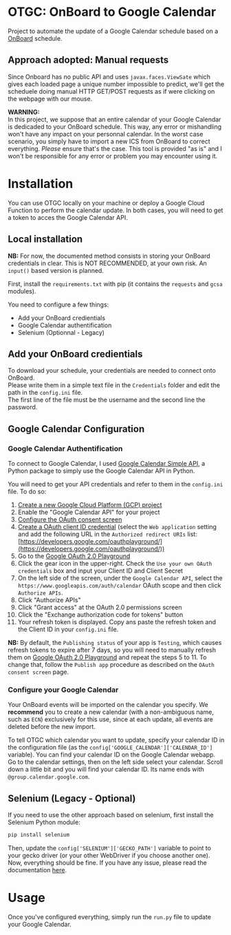 # OTGC: OnBoard to Google Calendar

Project to automate the update of a Google Calendar schedule based on a [OnBoard](https://onboard.ec-nantes.fr) schedule.

## Approach adopted: Manual requests

Since Onboard has no public API and uses `javax.faces.ViewSate` which gives each loaded page a unique number impossible to predict, we'll get the scheduele doing manual HTTP GET/POST requests as if were clicking on the webpage with our mouse.

**WARNING:**  
In this project, we suppose that an entire calendar of your Google Calendar is dedicaded to your OnBoard schedule. This way, any error or mishandling won't have any impact on your personnal calendar. In the worst case scenario, you simply have to import a new ICS from OnBoard to correct everything.
*Please* ensure that's the case. This tool is provided "as is" and I won't be responsible for any error or problem you may encounter using it.

# Installation

You can use OTGC locally on your machine or deploy a Google Cloud Function to perform the calendar update.
In both cases, you will need to get a token to acces the Google Calendar API.

## Local installation

**NB:** For now, the documented method consists in storing your OnBoard credentials in clear. This is NOT RECOMMENDED, at your own risk. An `input()` based version is planned.

First, install the ``requirements.txt`` with pip (it contains the ``requests`` and ``gcsa`` modules).

You need to configure a few things:

* Add your OnBoard credientials
* Google Calendar authentification
* Selenium (Optionnal - Legacy)

## Add your OnBoard credientials

To download your schedule, your credentials are needed to connect onto OnBoard.  
Please write them in a simple text file in the ``Credentials`` folder and edit the path in the `config.ini` file.  
The first line of the file must be the username and the second line the password.

## Google Calendar Configuration

### Google Calendar Authentification

To connect to Google Calendar, I used [Google Calendar Simple API](https://github.com/kuzmoyev/google-calendar-simple-api), a Python package to simply use the Google Calendar API in Python.

You will need to get your API credentials and refer to them in the `config.ini` file. To do so:

1. [Create a new Google Cloud Platform (GCP) project](https://developers.google.com/workspace/guides/create-project)
2. Enable the "Google Calendar API" for your project
3. [Configure the OAuth consent screen](https://developers.google.com/workspace/guides/create-credentials#configure_the_oauth_consent_screen)
4. [Create a OAuth client ID credential](https://developers.google.com/workspace/guides/create-credentials#create_a_oauth_client_id_credential) (select the `Web application` setting and add the following URL in the `Authorized redirect URIs` list: [https://developers.google.com/oauthplayground/](https://developers.google.com/oauthplayground/))
5. Go to the [Google OAuth 2.0 Playground](https://developers.google.com/oauthplayground/)
6. Click the gear icon in the upper-right. Check the `Use your own OAuth credentials` box and input your Client ID and Client Secret
7. On the left side of the screen, under the `Google Calendar API`, select the `https://www.googleapis.com/auth/calendar` OAuth scope and then click `Authorize APIs`.
8. Click "Authorize APIs"
9. Click "Grant access" at the OAuth 2.0 permissions screen
10. Click the "Exchange authorization code for tokens" button
11. Your refresh token is displayed. Copy ans paste the refresh token and the Client ID in your `config.ini` file.

**NB:** By default, the `Publishing status` of your app is `Testing`, which causes refresh tokens to expire after 7 days, so you will need to manually refresh them on [Google OAuth 2.0 Playground](https://developers.google.com/oauthplayground/) and repeat the steps 5 to 11. To change that, follow the `Publish app` procedure as described on the `OAuth consent screen` page.

### Configure your Google Calendar

Your OnBoard events will be imported on the calendar you specify.
We **recommend** you to create a new calendar (with a non-ambiguous name, such as `ECN`) exclusively for this use, since at each update, all events are deleted before the new import.

To tell OTGC which calendar you want to update, specify your calendar ID in the configuration file (as the `config['GOOGLE_CALENDAR']['CALENDAR_ID']` variable).
You can find your calendar ID on the Google Calendar webapp.
Go to the calendar settings, then on the left side select your calendar.
Scroll down a little bit and you will find your calendar ID. Its name ends with `@group.calendar.google.com`.

## Selenium (Legacy - Optional)

If you need to use the other approach based on selenium, first install the Selenium Python module:

```python
pip install selenium    
```

Then, update the `config['SELENIUM']['GECKO_PATH']` variable to point to your gecko driver (or your other WebDriver if you choose another one).  
Now, everything should be fine. If you have any issue, please read the documentation [here](https://selenium-python.readthedocs.io/installation.html).

# Usage

Once you've configured everything, simply run the `run.py` file to update your Google Calendar.
